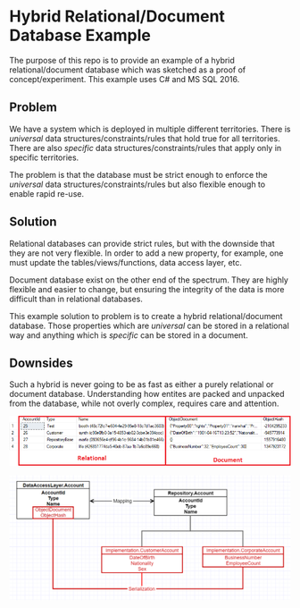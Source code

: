 # Hybrid Relational/Document Database Example

The purpose of this repo is to provide an example of a hybrid relational/document database which was sketched as a proof of concept/experiment. This example uses C# and MS SQL 2016.

## Problem

We have a system which is deployed in multiple different territories. There is *universal* data structures/constraints/rules that hold true for all territories. There are also *specific* data structures/constraints/rules that apply only in specific territories. 

The problem is that the database must be strict enough to enforce the *universal* data structures/constraints/rules but also flexible enough to enable rapid re-use.

## Solution

Relational databases can provide strict rules, but with the downside that they are not very flexible. In order to add a new property, for example, one must update the tables/views/functions, data access layer, etc.

Document database exist on the other end of the spectrum. They are highly flexible and easier to change, but ensuring the integrity of the data is more difficult than in relational databases.

This example solution to problem is to create a hybrid relational/document database. Those properties which are *universal* can be stored in a relational way and anything which is *specific* can be stored in a document.

## Downsides

Such a hybrid is never going to be as fast as either a purely relational or document database. Understanding how entites are packed and unpacked from the database, while not overly complex, requires care and attention. 
 

![Relational/Document split example](Example.png)

![Object Document Container Explaination](ObjectDocumentContainerExplaination.png)
